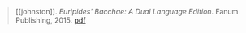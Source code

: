 > [[johnston]]. *Euripides' Bacchae: A Dual Language Edition*. Fanum Publishing, 2015. [pdf](johnston2015a.pdf)